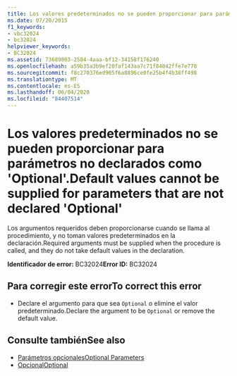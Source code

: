 ```yaml
---
title: Los valores predeterminados no se pueden proporcionar para parámetros no declarados como 'Optional'.
ms.date: 07/20/2015
f1_keywords:
- vbc32024
- bc32024
helpviewer_keywords:
- BC32024
ms.assetid: 73689803-2584-4aaa-bf12-34158f176240
ms.openlocfilehash: a59b35a3b9ef20faf143aa7c71f84042ffe7e770
ms.sourcegitcommit: f8c270376ed905f6a8896ce0fe25b4f4b38ff498
ms.translationtype: MT
ms.contentlocale: es-ES
ms.lasthandoff: 06/04/2020
ms.locfileid: "84407514"
---
```

# <a name="default-values-cannot-be-supplied-for-parameters-that-are-not-declared-optional"></a><span data-ttu-id="2843a-102">Los valores predeterminados no se pueden proporcionar para parámetros no declarados como 'Optional'.</span><span class="sxs-lookup"><span data-stu-id="2843a-102">Default values cannot be supplied for parameters that are not declared 'Optional'</span></span>
<span data-ttu-id="2843a-103">Los argumentos requeridos deben proporcionarse cuando se llama al procedimiento, y no toman valores predeterminados en la declaración.</span><span class="sxs-lookup"><span data-stu-id="2843a-103">Required arguments must be supplied when the procedure is called, and they do not take default values in the declaration.</span></span>  
  
 <span data-ttu-id="2843a-104">**Identificador de error:** BC32024</span><span class="sxs-lookup"><span data-stu-id="2843a-104">**Error ID:** BC32024</span></span>  
  
## <a name="to-correct-this-error"></a><span data-ttu-id="2843a-105">Para corregir este error</span><span class="sxs-lookup"><span data-stu-id="2843a-105">To correct this error</span></span>  
  
- <span data-ttu-id="2843a-106">Declare el argumento para que sea `Optional` o elimine el valor predeterminado.</span><span class="sxs-lookup"><span data-stu-id="2843a-106">Declare the argument to be `Optional` or remove the default value.</span></span>  
  
## <a name="see-also"></a><span data-ttu-id="2843a-107">Consulte también</span><span class="sxs-lookup"><span data-stu-id="2843a-107">See also</span></span>

- [<span data-ttu-id="2843a-108">Parámetros opcionales</span><span class="sxs-lookup"><span data-stu-id="2843a-108">Optional Parameters</span></span>](../programming-guide/language-features/procedures/optional-parameters.md)
- [<span data-ttu-id="2843a-109">Opcional</span><span class="sxs-lookup"><span data-stu-id="2843a-109">Optional</span></span>](../language-reference/modifiers/optional.md)
